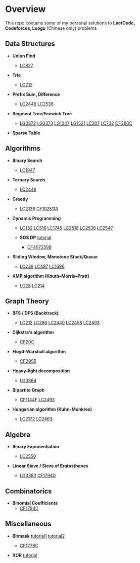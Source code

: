 # Overview
This repo contains some of my personal solutions to  **LeetCode, Codeforces, Luogu** (Chinese only) problems

## Data Structures

- **Union Find**
  - [LC827](https://leetcode.com/problems/making-a-large-island/)

- **Trie**
  - [LC212](https://leetcode.com/problems/word-search-ii/)

- **Prefix Sum, Difference**
  - [LC2448](https://leetcode.com/problems/minimum-cost-to-make-array-equal/)
  [LC2536](https://leetcode.com/problems/increment-submatrices-by-one/)

- **Segment Tree/Fenwick Tree**
  - [LG3372](https://www.luogu.com.cn/problem/P3372)
  [LG3373](https://www.luogu.com.cn/problem/P3373)
  [LG1047](https://www.luogu.com.cn/problem/P1047)
  [LG1531](https://www.luogu.com.cn/problem/P1531)
  [LC307](https://leetcode.com/problems/range-sum-query-mutable/)
  [LC732](https://leetcode.com/problems/my-calendar-iii/)
  [CF380C](https://codeforces.com/contest/380/problem/C)

- **Sparse Table**

## Algorithms

- **Binary Search**
  - [LC1847](https://leetcode.com/problems/closest-room/)

- **Ternary Search**
  - [LC2448](https://leetcode.com/problems/minimum-cost-to-make-array-equal/)

- **Greedy**
  - [LC2136](https://leetcode.com/problems/earliest-possible-day-of-full-bloom/)
  [CF102511A](https://codeforces.com/problemset/gymProblem/102511/A)

- **Dynamic Programming**
  - [LC132](https://leetcode.com/problems/palindrome-partitioning-ii/)
  [LC516](https://leetcode.com/problems/longest-palindromic-subsequence/)
  [LC1745](https://leetcode.com/problems/palindrome-partitioning-iv/)
  [LC2518](https://leetcode.com/problems/number-of-great-partitions/)
  [LC2538](https://leetcode.com/problems/difference-between-maximum-and-minimum-price-sum/)
  [LC2547](https://leetcode.com/problems/minimum-cost-to-split-an-array/)
  
  - **SOS DP** [tutorial](https://codeforces.com/blog/entry/45223)
    - [CF407259B](https://codeforces.com/gym/407259/problem/B)

- **Sliding Window, Monotone Stack/Queue**
  - [LC239](https://leetcode.com/problems/sliding-window-maximum/)
  [LC487](https://leetcode.com/problems/max-consecutive-ones-ii/)
  [LC1696](https://leetcode.com/problems/jump-game-vi/)

- **KMP algorithm (Knuth–Morris–Pratt)**
  - [LC28](https://leetcode.com/problems/find-the-index-of-the-first-occurrence-in-a-string/)
  [LC214](https://leetcode.com/problems/shortest-palindrome/)

## Graph Theory

- **BFS / DFS (Backtrack)**
  - [LC212](https://leetcode.com/problems/word-search-ii/) 
      [LC286](https://leetcode.com/problems/walls-and-gates/)
      [LC2440](https://leetcode.com/problems/create-components-with-same-value/)
      [LC2458](https://leetcode.com/problems/height-of-binary-tree-after-subtree-removal-queries/)
      [LC2493](https://leetcode.com/problems/divide-nodes-into-the-maximum-number-of-groups/)

- **Dijkstra's algorithm**
  - [CF20C](https://codeforces.com/problemset/problem/20/C)

- **Floyd-Warshall algorithm**
  - [CF295B](https://codeforces.com/problemset/problem/295/B)

- **Heavy-light decomposition**
  - [LG3384](https://www.luogu.com.cn/problem/P3384)

- **Bipartite Graph**
  - [CF1144F](https://codeforces.com/problemset/problem/1144/F) 
  [LC2493](https://leetcode.com/problems/divide-nodes-into-the-maximum-number-of-groups/)

- **Hungarian algorithm (Kuhn-Munkres)**
  - [LC2172](https://leetcode.com/problems/maximum-and-sum-of-array/)
  [LC2463](https://leetcode.com/problems/minimum-total-distance-traveled/)

## Algebra

- **Binary Exponentiation**
  - [LC2550](https://leetcode.com/problems/count-collisions-of-monkeys-on-a-polygon/)

- **Linear Sieve / Sieve of Eratosthenes**
  - [LG3383](https://www.luogu.com.cn/problem/P3383)
  [CF1794D](https://codeforces.com/problemset/problem/1794/D)

## Combinatorics

- **Binomial Coefficients**
  - [CF1794D](https://codeforces.com/problemset/problem/1794/D)

## Miscellaneous

- **Bitmask** [tutorial1](https://www.topcoder.com/thrive/articles/A%20bit%20of%20fun:%20fun%20with%20bits)   [tutorial2](https://codeforces.com/blog/entry/81516)
  - [CF1778C](https://codeforces.com/problemset/problem/1778/C)

- **XOR** [tutorial](https://codeforces.com/blog/entry/68953)
